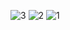 ![3](https://github.com/YakirNissim/customtkinter-CTkEntryDate/assets/101890349/f0f91b2c-3d66-4e57-bb02-e096c6b1bbdc)
![2](https://github.com/YakirNissim/customtkinter-CTkEntryDate/assets/101890349/016e5f6a-76fb-4ff3-a9da-81f0b20ea045)
![1](https://github.com/YakirNissim/customtkinter-CTkEntryDate/assets/101890349/d43b0ab9-8dd9-4771-b099-e8c43e25ef18)

